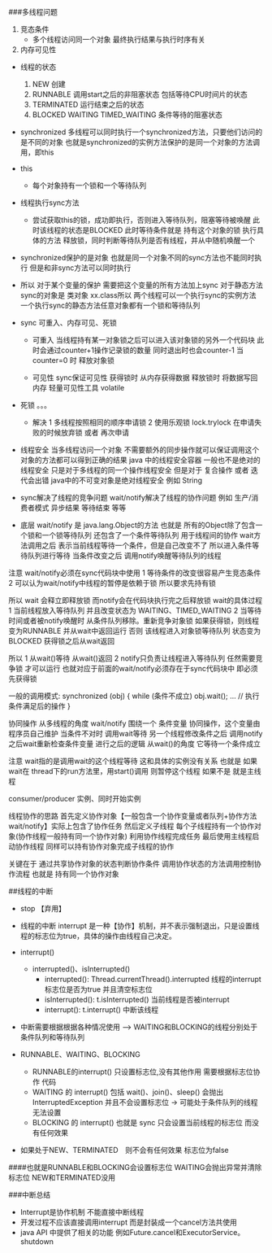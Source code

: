 ###多线程问题
 1. 竞态条件
	* 多个线程访问同一个对象 最终执行结果与执行时序有关
 2.  内存可见性

* 线程的状态
    1. NEW  创建
    2. RUNNABLE  调用start之后的非阻塞状态 包括等待CPU时间片的状态
    3. TERMINATED  运行结束之后的状态
    4. BLOCKED WAITING  TIMED_WAITING  条件等待的阻塞状态

* synchronized 
	多线程可以同时执行一个synchronized方法，只要他们访问的是不同的对象
	也就是synchronized的实例方法保护的是同一个对象的方法调用，即this

* this
	* 每个对象持有一个锁和一个等待队列
* 线程执行sync方法
	* 尝试获取this的锁，成功即执行，否则进入等待队列，阻塞等待被唤醒 此时该线程的状态是BLOCKED 此时等待条件就是 持有这个对象的锁
	执行具体的方法
	释放锁，同时判断等待队列是否有线程，并从中随机唤醒一个

* synchronized保护的是对象 也就是同一个对象不同的sync方法也不能同时执行
但是和非sync方法可以同时执行

* 所以 对于某个变量的保护  需要把这个变量的所有方法加上sync
对于静态方法 sync的对象是 类对象 xx.class所以 两个线程可以一个执行sync的实例方法  一个执行sync的静态方法任意对象都有一个锁和等待队列

* sync 可重入、内存可见、死锁
    * 可重入 当线程持有某一对象锁之后可以进入该对象锁的另外一个代码块
此时会通过counter+1操作记录锁的数量  同时退出时也会counter-1 当counter=0 时 释放对象锁

    * 可见性 sync保证可见性  获得锁时 从内存获得数据  释放锁时 将数据写回内存
轻量可见性工具 volatile

* 死锁 。。。
    * 解决 1 多线程按照相同的顺序申请锁
     2 使用乐观锁 lock.trylock 在申请失败的时候放弃锁 或者 再次申请

* 线程安全  当多线程访问一个对象 不需要额外的同步操作就可以保证调用这个对象的方法都可以得到正确的结果
java 中的线程安全容器 一般也不是绝对的线程安全 
只是对于多线程的同一个操作线程安全
但是对于 复合操作 或者 迭代会出错
java中的不可变对象是绝对线程安全 例如 String

* sync解决了线程的竞争问题
wait/notify解决了线程的协作问题
例如 生产/消费者模式  异步结果  等待结束 等等

* 底层
wait/notify 是 java.lang.Object的方法
也就是 所有的Object除了包含一个锁和一个锁等待队列  还包含了一个条件等待队列 用于线程间的协作
wait方法调用之后  表示当前线程等待一个条件，但是自己改变不了 所以进入条件等待队列进行等待
当条件改变之后 调用notify唤醒等待队列的线程

注意 wait/notify必须在sync代码块中使用 1 等待条件的改变很容易产生竞态条件
2 可以认为wait/notify中线程的暂停是依赖于锁 所以要求先持有锁

所以 wait 会释立即释放锁  而notify会在代码块执行完之后释放锁
wait的具体过程
1 当前线程放入等待队列 并且改变状态为 WAITING、TIMED_WAITING
2 当等待时间或者被notify唤醒时 从条件队列移除。重新竞争对象锁
	如果获得锁，则线程变为RUNNABLE 并从wait中返回运行
	否则 该线程进入对象锁等待队列 状态变为BLOCKED 获得锁之后从wait返回

所以 1 从wait()等待 从wait()返回 
2 notify只负责让线程进入等待队列 任然需要竞争锁 才可以运行 也就对应于前面的wait/notify必须存在于sync代码块中 即必须先获得锁

一般的调用模式:
synchronized (obj) {
    while (条件不成立)
        obj.wait();
    ... // 执行条件满足后的操作
}

协同操作
	从多线程的角度 wait/notify 围绕一个 条件变量 协同操作，这个变量由程序员自己维护
	当条件不对时 调用wait等待 另一个线程修改条件之后 调用notify 之后wait重新检查条件变量 进行之后的逻辑
	从wait()的角度  它等待一个条件成立

注意 wait指的是调用wait的这个线程等待 这和具体的实例没有关系
也就是 如果wait在 thread下的run方法里，用start()调用 则暂停这个线程
如果不是  就是主线程



consumer/producer 实例、同时开始实例

线程协作的思路
    首先定义协作对象【一般包含一个协作变量或者队列+协作方法 wait/notify】实际上包含了协作任务
    然后定义子线程 每个子线程持有一个协作对象(协作线程一般持有同一个协作对象) 利用协作线程完成任务
    最后使用主线程启动协作线程 同样可以持有协作对象完成子线程的协作

关键在于 通过共享协作对象的状态判断协作条件 调用协作状态的方法调用控制协作流程 也就是 持有同一个协作对象

##线程的中断
* stop 【弃用】
* 线程的中断 interrupt 是一种【协作】机制，并不表示强制退出，只是设置线程的标志位为true，具体的操作由线程自己决定。          
*  interrupt()
    * interrupted()、isInterrupted()
        * interrupted(): Thread.currentThread().interrupted 线程的interrupt标志位是否为true 并且清空标志位
        * isInterrupted(): t.isInterrupted() 当前线程是否被interrupt
        * interrupt(): t.interrupt() 中断该线程

* 中断需要根据根据各种情况使用  --> WAITING和BLOCKING的线程分别处于 条件队列和等待队列
* RUNNABLE、WAITING、BLOCKING
    * RUNNABLE的interrupt() 只设置标志位,没有其他作用 需要根据标志位协作 代码
    * WAITING 的 interrupt() 包括 wait()、join()、sleep() 会抛出 InterruptedException 并且不会设置标志位  -> 可能处于条件队列的线程无法设置
    * BLOCKING 的 interrupt() 也就是 sync 只会设置当前线程的标志位 而没有任何效果
* 如果处于NEW、TERMINATED　则不会有任何效果 标志位为false

####也就是RUNNABLE和BLOCKING会设置标志位  WAITING会抛出异常并清除标志位 NEW和TERMINATED没用

###中断总结 
* Interrupt是协作机制 不能直接中断线程
* 开发过程不应该直接调用interrupt 而是封装成一个cancel方法共使用
* java API 中提供了相关的功能 例如Future.cancel和ExecutorService。shutdown